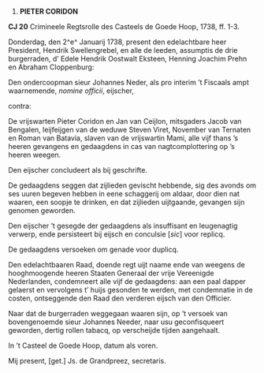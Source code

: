 1.  **PIETER CORIDON**

**CJ 20** Crimineele Regtsrolle des Casteels de Goede Hoop, 1738, ff.
1-3.

Donderdag, den 2^e^ Januarij 1738, present den edelachtbare heer
President, Hendrik Swellengrebel, en alle de leeden, assumptis de drie
burgerraden, d’ Edele Hendrik Oostwalt Eksteen, Henning Joachim Prehn en
Abraham Cloppenburg:

Den ondercoopman sieur Johannes Neder, als pro interim ’t Fiscaals ampt
waarnemende, *nomine officii*, eijscher,

contra:

De vrijswarten Pieter Coridon en Jan van Ceijlon, mitsgaders Jacob van
Bengalen, leijfeijgen van de weduwe Steven Viret, November van Ternaten
en Roman van Batavia, slaven van de vrijswartin Mami, alle vijf thans ’s
heeren gevangens en gedaagdens in cas van nagtcomplottering op ’s heeren
weegen.

Den eijscher concludeert als bij geschrifte.

De gedaagdens seggen dat zijlieden gevischt hebbende, sig des avonds om
ses uuren begeven hebben in eene schaggerij om aldaar, door dien nat
waaren, een soopje te drinken, en dat zijlieden uijtgaande, gevangen
sijn genomen geworden.

Den eijscher ’t gesegde der gedaagdens als insuffisant en leugenagtig
verwerp, ende persisteert bij eijsch en conculsie \[*sic*\] voor
replicq.

De gedaagdens versoeken om genade voor duplicq.

Den edelachtbaaren Raad, doende regt uijt naame ende van weegens de
hooghmoogende heeren Staaten Generaal der vrije Vereenigde Nederlanden,
condemneert alle vijf de gedaagdens: aan een paal dapper gelaerst en
vervolgens t’ huijs gesonden te werden, met condemnatie in de costen,
ontseggende den Raad den verderen eijsch van den Officier.

Naar dat de burgerraden weggegaan waaren sijn, op ’t versoek van
bovengenoemde sieur Johannes Needer, naar usu geconfisqueert geworden,
dertig rollen tabacq, op verscheijde tijden aangehaalt.

In ’t Casteel de Goede Hoop, datum als voren.

Mij present, \[get.\] Js. de Grandpreez, secretaris.
